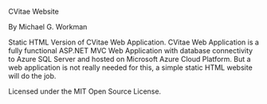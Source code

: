 CVitae Website

By Michael G. Workman

Static HTML Version of CVitae Web Application. CVitae Web Application is a fully functional ASP.NET MVC Web Application with database
connectivity to Azure SQL Server and hosted on Microsoft Azure Cloud Platform. But a web application is not really needed for this, a simple static HTML website will do the job.

Licensed under the MIT Open Source License.
